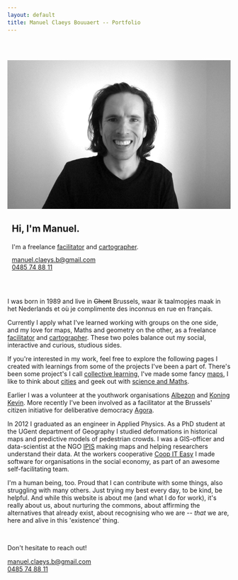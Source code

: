 ```yaml
---
layout: default
title: Manuel Claeys Bouuaert -- Portfolio
---
```

<div class="image-box" style="margin-top: 60px; margin-bottom: 60px">
    <img src="img/manuel.jpg">
    <div style="margin:auto 10px">
        <h2>Hi, I'm Manuel.</h2>
        <div style="margin-top: 20px;">
            I'm a freelance <a href="/facili" class="internal">facilitator</a> and <a href="/carto" class="internal">cartographer</a>.
        </div>
        <div style="margin-top: 12px;">
            <a href="mailto:manuel.claeys.b@gmail.com" class="email">manuel.claeys.b@gmail.com</a><br>
            <a href="tel:+32485748811" class="phone">0485 74 88 11</a>
        </div>
    </div>
</div>

I was born in 1989 and live in ~~Ghent~~ Brussels, waar ik taalmopjes maak in het Nederlands et où je complimente des inconnus en rue en français.

Currently I apply what I've learned working with groups on the one side, and my love for maps, Maths and geometry on the other, as a freelance <a href="/facili" class="internal">facilitator</a> and <a href="/carto" class="internal">cartographer</a>. These two poles balance out my social, interactive and curious, studious sides.

If you're interested in my work, feel free to explore the following pages I created with learnings from some of the projects I've been a part of. There's been some project's I call <a href="/collective" class="internal">collective learning</a>, I've made some fancy <a href="/maps" class="internal">maps</a>, I like to think about <a href="/urban" class="internal">cities</a> and geek out with <a href="/science" class="internal">science and Maths</a>.

Earlier I was a volunteer at the youthwork organisations [Albezon](https://www.albezon.be/) and [Koning Kevin](https://koningkevin.be/). More recently I've been involved as a facilitator at the Brussels' citizen initiative for deliberative democracy [Agora](https://agora.brussels).

In 2012 I graduated as an engineer in Applied Physics. As a PhD student at the UGent department of Geography I studied deformations in historical maps and predictive models of pedestrian crowds. I was a GIS-officer and data-scientist at the NGO [IPIS](https://ipisresearch.be) making maps and helping researchers understand their data. At the workers cooperative [Coop IT Easy](https://coopiteasy.be) I made software for organisations in the social economy, as part of an awesome self-facilitating team.

I'm a human being, too. Proud that I can contribute with some things, also struggling with many others. Just trying my best every day, to be kind, be helpful. And while this website is about me (and what I do for work), it's really about us, about nurturing the commons, about affirming the alternatives that already exist, about recognising who we are -- *that* we are, here and alive in this 'existence' thing.

<br>

Don't hesitate to reach out!

<div class="focus" markdown="1">
<a href="mailto:manuel.claeys.b@gmail.com" class="email">manuel.claeys.b@gmail.com</a><br>
<a href="tel:+32485748811" class="phone">0485 74 88 11</a>
</div>